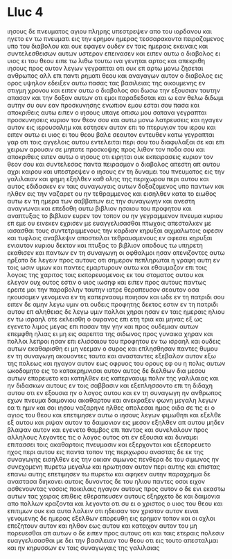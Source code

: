 # Lluc 4
ιησους δε πνευματος αγιου πληρης υπεστρεψεν απο του ιορδανου και ηγετο εν τω πνευματι εις την ερημον
ημερας τεσσαρακοντα πειραζομενος υπο του διαβολου και ουκ εφαγεν ουδεν εν ταις ημεραις εκειναις και συντελεσθεισων αυτων υστερον επεινασεν
και ειπεν αυτω ο διαβολος ει υιος ει του θεου ειπε τω λιθω τουτω ινα γενηται αρτος
και απεκριθη ιησους προς αυτον λεγων γεγραπται οτι ουκ επ αρτω μονω ζησεται ανθρωπος  αλλ επι παντι ρηματι θεου
και αναγαγων αυτον ο διαβολος εις ορος υψηλον εδειξεν αυτω πασας τας βασιλειας της οικουμενης εν στιγμη χρονου
και ειπεν αυτω ο διαβολος σοι δωσω την εξουσιαν ταυτην απασαν και την δοξαν αυτων οτι εμοι παραδεδοται και ω εαν θελω διδωμι αυτην
συ ουν εαν προσκυνησης ενωπιον εμου εσται σου πασα
και αποκριθεις αυτω ειπεν ο ιησους υπαγε οπισω μου σατανα γεγραπται προσκυνησεις κυριον τον θεον σου και αυτω μονω λατρευσεις
και ηγαγεν αυτον εις ιερουσαλημ και εστησεν αυτον επι το πτερυγιον του ιερου και ειπεν αυτω ει υιος ει του θεου βαλε σεαυτον εντευθεν κατω
γεγραπται γαρ οτι τοις αγγελοις αυτου εντελειται περι σου του διαφυλαξαι σε
και επι χειρων αρουσιν σε μηποτε προσκοψης προς λιθον τον ποδα σου
και αποκριθεις ειπεν αυτω ο ιησους οτι ειρηται ουκ εκπειρασεις κυριον τον θεον σου
και συντελεσας παντα πειρασμον ο διαβολος απεστη απ αυτου αχρι καιρου
και υπεστρεψεν ο ιησους εν τη δυναμει του πνευματος εις την γαλιλαιαν και φημη εξηλθεν καθ ολης της περιχωρου περι αυτου
και αυτος εδιδασκεν εν ταις συναγωγαις αυτων δοξαζομενος υπο παντων
και ηλθεν εις την ναζαρετ ου ην τεθραμμενος και εισηλθεν κατα το ειωθος αυτω εν τη ημερα των σαββατων εις την συναγωγην και ανεστη αναγνωναι
και επεδοθη αυτω βιβλιον ησαιου του προφητου και αναπτυξας το βιβλιον ευρεν τον τοπον ου ην γεγραμμενον
πνευμα κυριου επ εμε ου εινεκεν εχρισεν με ευαγγελισασθαι πτωχοις απεσταλκεν με ιασασθαι τους συντετριμμενους την καρδιαν κηρυξαι αιχμαλωτοις αφεσιν και τυφλοις αναβλεψιν αποστειλαι τεθραυσμενους εν αφεσει
κηρυξαι ενιαυτον κυριου δεκτον
και πτυξας το βιβλιον αποδους τω υπηρετη εκαθισεν και παντων εν τη συναγωγη οι οφθαλμοι ησαν ατενιζοντες αυτω
ηρξατο δε λεγειν προς αυτους οτι σημερον πεπληρωται η γραφη αυτη εν τοις ωσιν υμων
και παντες εμαρτυρουν αυτω και εθαυμαζον επι τοις λογοις της χαριτος τοις εκπορευομενοις εκ του στοματος αυτου και ελεγον ουχ ουτος εστιν ο υιος ιωσηφ
και ειπεν προς αυτους παντως ερειτε μοι την παραβολην ταυτην ιατρε θεραπευσον σεαυτον οσα ηκουσαμεν γενομενα εν τη καπερναουμ ποιησον και ωδε εν τη πατριδι σου
ειπεν δε αμην λεγω υμιν οτι ουδεις προφητης δεκτος εστιν εν τη πατριδι αυτου
επ αληθειας δε λεγω υμιν πολλαι χηραι ησαν εν ταις ημεραις ηλιου εν τω ισραηλ οτε εκλεισθη ο ουρανος επι ετη τρια και μηνας εξ ως εγενετο λιμος μεγας επι πασαν την γην
και προς ουδεμιαν αυτων επεμφθη ηλιας ει μη εις σαρεπτα της σιδωνος προς γυναικα χηραν
και πολλοι λεπροι ησαν επι ελισσαιου του προφητου εν τω ισραηλ και ουδεις αυτων εκαθαρισθη ει μη νεεμαν ο συρος
και επλησθησαν παντες θυμου εν τη συναγωγη ακουοντες ταυτα
και ανασταντες εξεβαλον αυτον εξω της πολεως και ηγαγον αυτον εως οφρυος του ορους εφ ου η πολις αυτων ωκοδομητο εις το κατακρημνισαι αυτον
αυτος δε διελθων δια μεσου αυτων επορευετο
και κατηλθεν εις καπερναουμ πολιν της γαλιλαιας και ην διδασκων αυτους εν τοις σαββασιν
και εξεπλησσοντο επι τη διδαχη αυτου οτι εν εξουσια ην ο λογος αυτου
και εν τη συναγωγη ην ανθρωπος εχων πνευμα δαιμονιου ακαθαρτου και ανεκραξεν φωνη μεγαλη
λεγων εα τι ημιν και σοι ιησου ναζαρηνε ηλθες απολεσαι ημας οιδα σε τις ει ο αγιος του θεου
και επετιμησεν αυτω ο ιησους λεγων φιμωθητι και εξελθε εξ αυτου και ριψαν αυτον το δαιμονιον εις μεσον εξηλθεν απ αυτου μηδεν βλαψαν αυτον
και εγενετο θαμβος επι παντας και συνελαλουν προς αλληλους λεγοντες τις ο λογος ουτος οτι εν εξουσια και δυναμει επιτασσει τοις ακαθαρτοις πνευμασιν και εξερχονται
και εξεπορευετο ηχος περι αυτου εις παντα τοπον της περιχωρου
αναστας δε εκ της συναγωγης εισηλθεν εις την οικιαν σιμωνος πενθερα δε του σιμωνος ην συνεχομενη πυρετω μεγαλω και ηρωτησαν αυτον περι αυτης
και επιστας επανω αυτης επετιμησεν τω πυρετω και αφηκεν αυτην παραχρημα δε αναστασα διηκονει αυτοις
δυνοντος δε του ηλιου παντες οσοι ειχον ασθενουντας νοσοις ποικιλαις ηγαγον αυτους προς αυτον ο δε ενι εκαστω αυτων τας χειρας επιθεις εθεραπευσεν αυτους
εξηρχετο δε και δαιμονια απο πολλων κραζοντα  και λεγοντα οτι συ ει
 ο χριστος ο υιος του θεου και επιτιμων ουκ εια αυτα λαλειν οτι ηδεισαν τον χριστον αυτον ειναι
γενομενης δε ημερας εξελθων επορευθη εις ερημον τοπον και οι οχλοι επεζητουν αυτον και ηλθον εως αυτου και κατειχον αυτον του μη πορευεσθαι απ αυτων
ο δε ειπεν προς αυτους οτι και ταις ετεραις πολεσιν ευαγγελισασθαι με δει την βασιλειαν του θεου οτι εις τουτο απεσταλμαι
και ην κηρυσσων εν ταις συναγωγαις της γαλιλαιας
